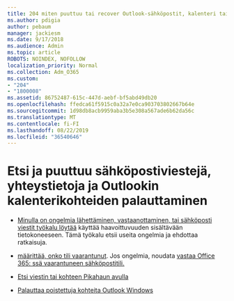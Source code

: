 ```yaml
---
title: 204 miten puuttuu tai recover Outlook-sähköpostit, kalenteri tai yhteystiedot puuttuvat
ms.author: pdigia
author: pebaum
manager: jackiesm
ms.date: 9/17/2018
ms.audience: Admin
ms.topic: article
ROBOTS: NOINDEX, NOFOLLOW
localization_priority: Normal
ms.collection: Adm_O365
ms.custom:
- "204"
- "1800008"
ms.assetid: 86752487-615c-447d-aebf-bf5abd49db20
ms.openlocfilehash: ffedca61f5915c0a32a7e0ca903703802667b64e
ms.sourcegitcommit: 1d98db8acb9959aba3b5e308a567ade6b62da56c
ms.translationtype: MT
ms.contentlocale: fi-FI
ms.lasthandoff: 08/22/2019
ms.locfileid: "36540646"
---
```

# <a name="how-to-find-and-recover-missing-messages-contacts-or-calendar-items-in-outlook"></a>Etsi ja puuttuu sähköpostiviestejä, yhteystietoja ja Outlookin kalenterikohteiden palauttaminen

- [Minulla on ongelmia lähettäminen, vastaanottaminen, tai sähköposti viestit työkalu löytää](https://aka.ms/SaRA-OutlookSendReceive) käyttää haavoittuvuuden sisältävään tietokoneeseen. Tämä työkalu etsii useita ongelmia ja ehdottaa ratkaisuja.

- [määrittää, onko tili vaarantunut](https://support.microsoft.com/help/2551603/how-to-determine-whether-your-office-365-account-has-been-compromised). Jos ongelmia, noudata [vastaa Office 365: ssä vaarantuneen sähköpostitili.](https://docs.microsoft.com/office365/enterprise/responding-to-a-compromised-email-account)

- [Etsi viestin tai kohteen Pikahaun avulla](https://support.office.com/article/69748862-5976-47b9-98e8-ed179f1b9e4d)

- [Palauttaa poistettuja kohteita Outlook Windows](https://support.office.com/article/49e81f3c-c8f4-4426-a0b9-c0fd751d48ce)
